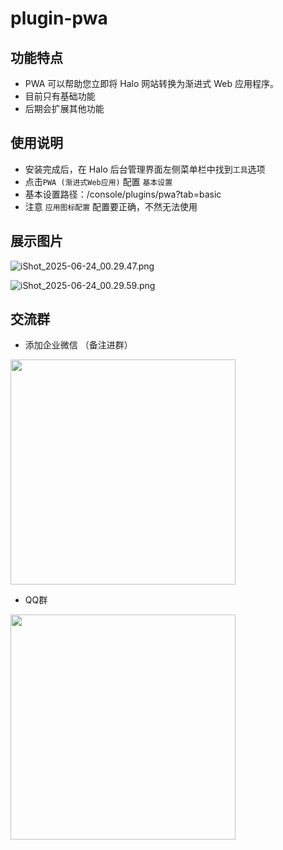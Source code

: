# plugin-pwa

## 功能特点
- PWA 可以帮助您立即将 Halo 网站转换为渐进式 Web 应用程序。
- 目前只有基础功能
- 后期会扩展其他功能

## 使用说明

- 安装完成后，在 Halo 后台管理界面左侧菜单栏中找到`工具`选项
- 点击`PWA (渐进式Web应用)` 配置 `基本设置`
- 基本设置路径：/console/plugins/pwa?tab=basic
- 注意 `应用图标配置` 配置要正确，不然无法使用

## 展示图片

![iShot_2025-06-24_00.29.47.png](https://api.minio.yyds.pink/halo-docs/2025/06/iShot_2025-06-24_00.29.47.png)

![iShot_2025-06-24_00.29.59.png](https://api.minio.yyds.pink/halo-docs/2025/06/iShot_2025-06-24_00.29.59.png)

## 交流群
* 添加企业微信 （备注进群）
<img width="360" src="https://api.minio.yyds.pink/kunkunyu/files/2025/02/%E5%BE%AE%E4%BF%A1%E5%9B%BE%E7%89%87_20250212142105-pbceif.jpg" />

* QQ群
<img width="360" src="https://api.minio.yyds.pink/kunkunyu/files/2025/05/qq-708998089-iqowsh.webp" />
